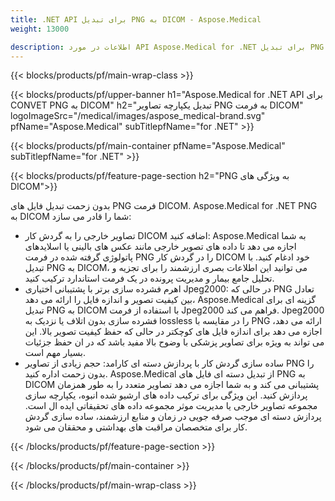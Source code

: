 ```yaml
---
title: .NET API برای تبدیل PNG به DICOM - Aspose.Medical
weight: 13000

description: اطلاعات در مورد API Aspose.Medical for .NET برای تبدیل PNG به DICOM
---
```


{{< blocks/products/pf/main-wrap-class >}}

{{< blocks/products/pf/upper-banner h1="Aspose.Medical for .NET API برای CONVET PNG به DICOM" h2="تبدیل یکپارچه تصاویر PNG به فرمت DICOM" logoImageSrc="/medical/images/aspose_medical-brand.svg" pfName="Aspose.Medical" subTitlepfName="for .NET" >}}

{{< blocks/products/pf/main-container pfName="Aspose.Medical" subTitlepfName="for .NET" >}}

{{< blocks/products/pf/feature-page-section h2="PNG به ویژگی های DICOM">}}

<p>بدون زحمت تبدیل فایل های PNG فرمت DICOM. Aspose.Medical for .NET PNG به DICOM شما را قادر می سازد:</p>

<ul>
<li>تصاویر خارجی را به گردش کار DICOM اضافه کنید: Aspose.Medical به شما اجازه می دهد تا داده های تصویر خارجی مانند عکس های بالینی یا اسلایدهای پاتولوژی گرفته شده در فرمت PNG را در گردش کار DICOM خود ادغام کنید. با تبدیل PNG به DICOM، می توانید این اطلاعات بصری ارزشمند را برای تجزیه و تحلیل جامع بیمار و مدیریت پرونده در یک فرمت استاندارد ترکیب کنید.</li>
<li>اهرم فشرده سازی برتر با پشتیبانی اختیاری Jpeg2000: در حالی که PNG تعادل بین کیفیت تصویر و اندازه فایل را ارائه می دهد، Aspose.Medical گزینه ای برای تبدیل PNG به DICOM با استفاده از فرمت Jpeg2000 فراهم می کند. Jpeg2000 فشرده سازی بدون اتلاف یا نزدیک به lossless را در مقایسه با PNG ارائه می دهد، اجازه می دهد برای اندازه فایل های کوچکتر در حالی که حفظ کیفیت تصویر بالا. این می تواند به ویژه برای تصاویر پزشکی با وضوح بالا مفید باشد که در ان حفظ جزئیات بسیار مهم است.</li>
<li>ساده سازی گردش کار با پردازش دسته ای کارامد: حجم زیادی از تصاویر PNG را بدون زحمت اداره کنید. Aspose.Medical از تبدیل دسته ای فایل های PNG به DICOM پشتیبانی می کند و به شما اجازه می دهد تصاویر متعدد را به طور همزمان پردازش کنید. این ویژگی برای ترکیب داده های ارشیو شده انبوه، یکپارچه سازی مجموعه تصاویر خارجی یا مدیریت موثر مجموعه داده های تحقیقاتی ایده ال است. پردازش دسته ای موجب صرفه جویی در زمان و منابع ارزشمند، ساده سازی گردش کار برای متخصصان مراقبت های بهداشتی و محققان می شود.</li>
</ul>

{{< /blocks/products/pf/feature-page-section >}}

{{< /blocks/products/pf/main-container >}}

{{< /blocks/products/pf/main-wrap-class >}}